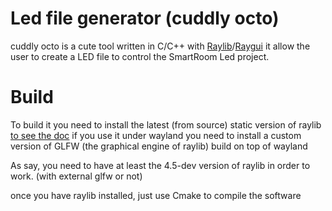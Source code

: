 # Led file generator (cuddly octo)

cuddly octo is a cute tool written in C/C++ with
[Raylib](https://github.com/raysan5/raylib)/[Raygui](https://github.com/raysan5/raygui)
it allow the user to create a LED file to control the SmartRoom Led project.

# Build

To build it you need to install the latest (from source) static version of
raylib [to see the doc](https://github.com/raysan5/raylib/wiki) if you use it under wayland you need to install a
custom version of GLFW (the
graphical engine of raylib) build on top of wayland

As say, you need to have at least the 4.5-dev version of raylib in order to work. (with external glfw or not)

once you have raylib installed, just use Cmake to compile the software
